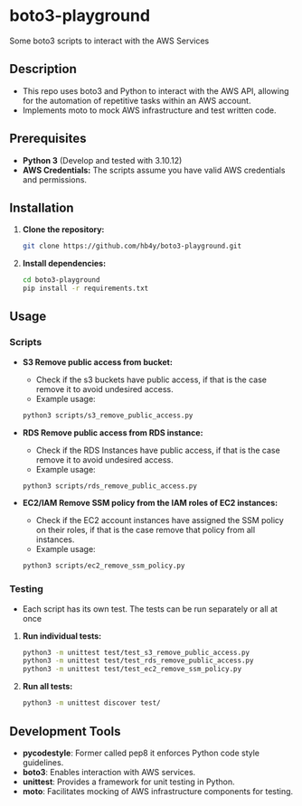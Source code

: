# boto3-playground 
Some boto3 scripts to interact with the AWS Services

## Description

* This repo uses boto3 and Python to interact with the AWS API, allowing for the automation of repetitive tasks within an AWS account.
* Implements moto to mock AWS infrastructure and test written code.

## Prerequisites

* **Python 3** (Develop and tested with 3.10.12)
* **AWS Credentials:** The scripts assume you have valid AWS credentials and permissions.

## Installation

1. **Clone the repository:**
   ```bash
   git clone https://github.com/hb4y/boto3-playground.git
   ```

2. **Install dependencies:**
   ```bash
   cd boto3-playground
   pip install -r requirements.txt 
   ```

## Usage
### Scripts

- **S3 Remove public access from bucket:**
  * Check if the s3 buckets have public access, if that is the case remove it to avoid undesired access.
  * Example usage:
   ```bash
   python3 scripts/s3_remove_public_access.py
   ```

- **RDS Remove public access from RDS instance:**
  * Check if the RDS Instances have public access, if that is the case remove it to avoid undesired access.
  * Example usage:
   ```bash
   python3 scripts/rds_remove_public_access.py
   ```

- **EC2/IAM Remove SSM policy from the IAM roles of EC2 instances:**
  * Check if the EC2 account instances have assigned the SSM policy on their roles, if that is the case remove that policy from all instances.
  * Example usage:
   ```bash
   python3 scripts/ec2_remove_ssm_policy.py
   ```

### Testing

* Each script has its own test. The tests can be run separately or all at once

1. **Run individual tests:**
   ```bash
   python3 -m unittest test/test_s3_remove_public_access.py
   python3 -m unittest test/test_rds_remove_public_access.py
   python3 -m unittest test/test_ec2_remove_ssm_policy.py
   ```

2. **Run all tests:**
   ```bash
   python3 -m unittest discover test/
   ```

## Development Tools

* **pycodestyle**: Former called pep8 it enforces Python code style guidelines.
* **boto3**: Enables interaction with AWS services.
* **unittest**: Provides a framework for unit testing in Python.
* **moto**: Facilitates mocking of AWS infrastructure components for testing.
